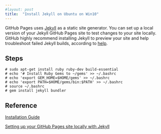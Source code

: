 ```yaml
---
#layout: post
title:  "Install Jekyll on Ubuntu on Win10"
---
```


GitHub Pages uses [Jekyll][jekyll-site] as a static site generator.
You can set up a local version of your Jekyll GitHub Pages site to test changes to your site locally. GitHub highly recommend installing Jekyll to preview your site and help troubleshoot failed Jekyll builds, according to [help][help-page].

Steps
-----
    # sudo apt-get install ruby ruby-dev build-essential
    # echo '# Install Ruby Gems to ~/gems' >> ~/.bashrc
    # echo 'export GEM_HOME=$HOME/gems' >> ~/.bashrc
    # echo 'export PATH=$HOME/gems/bin:$PATH' >> ~/.bashrc
    # source ~/.bashrc
    # gem install jekyll bundler

Reference
---------
[Installation Guide][install-guide]

[Setting up your GitHub Pages site locally with Jekyll][setup-guide]


[jekyll-site]: https://jekyllrb.com
[help-page]: https://help.github.com/articles/using-jekyll-as-a-static-site-generator-with-github-pages/
[install-guide]: https://jekyllrb.com/docs/installation/#ubuntu
[setup-guide]: https://help.github.com/articles/setting-up-your-github-pages-site-locally-with-jekyll/
